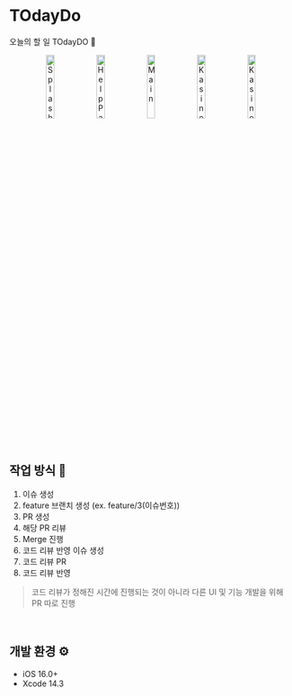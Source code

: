 # TOdayDo
오늘의 할 일 TOdayDO 📝
</br>

<p align = "center">
  <img width="17%" alt="Splash" src="https://github.com/Jiseok97/Squared_4HW/assets/64394744/62cd419c-1331-4c4b-9bb9-fbc96fe94730">
  <img width="17%" alt="HelpPage" src="https://github.com/Jiseok97/Squared_4HW/assets/64394744/389e4b82-88bb-4bd7-8642-3a64ec923fce">
  <img width="17%" alt="Main" src="https://github.com/Jiseok97/Squared_4HW/assets/64394744/4e99dd16-70d6-45a8-a80c-af05988593ae">
  <img width="17%" alt="Kasino" src="https://github.com/Jiseok97/Squared_4HW/assets/64394744/31da09df-7bbc-4756-9e8b-d606c2cb8129">
  <img width="17%" alt="Kasino" src="https://github.com/Jiseok97/Squared_4HW/assets/64394744/7a538862-cb8e-4f5f-b8d0-84a943f1a225">
</p>
</br>

## 작업 방식 📝
1. 이슈 생성
2. feature 브랜치 생성 (ex. feature/3(이슈번호))
3. PR 생성
4. 해당 PR 리뷰
5. Merge 진행
6. 코드 리뷰 반영 이슈 생성
7. 코드 리뷰 PR
8. 코드 리뷰 반영
> 코드 리뷰가 정해진 시간에 진행되는 것이 아니라 다른 UI 및 기능 개발을 위해 PR 따로 진행
</br>

## 개발 환경 ⚙️
- iOS 16.0+
- Xcode 14.3

<br>
